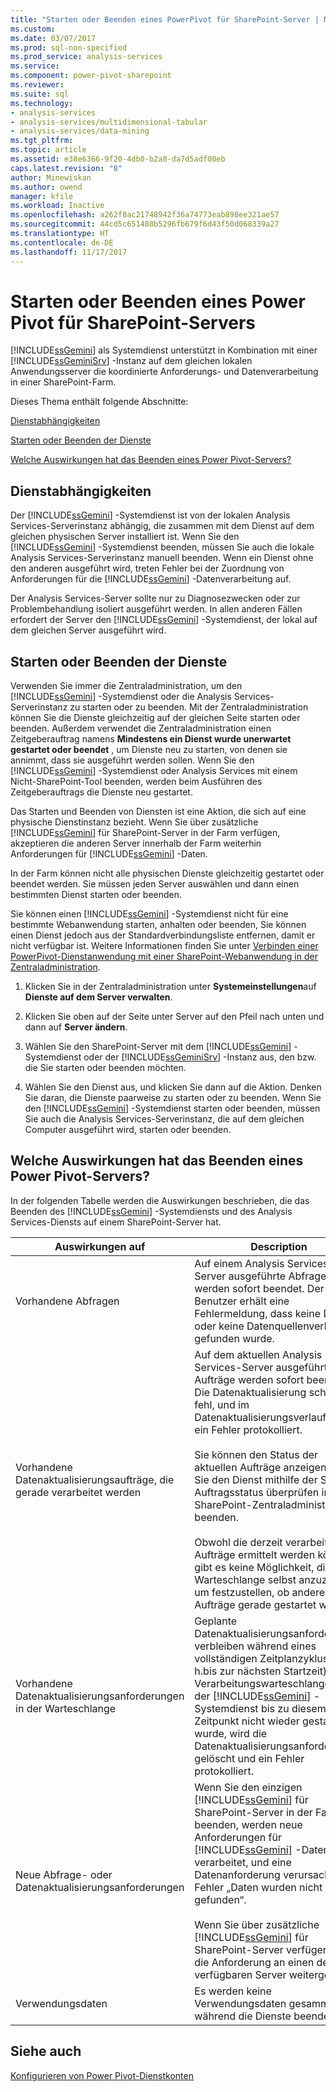 ```yaml
---
title: "Starten oder Beenden eines PowerPivot für SharePoint-Server | Microsoft Docs"
ms.custom: 
ms.date: 03/07/2017
ms.prod: sql-non-specified
ms.prod_service: analysis-services
ms.service: 
ms.component: power-pivot-sharepoint
ms.reviewer: 
ms.suite: sql
ms.technology:
- analysis-services
- analysis-services/multidimensional-tabular
- analysis-services/data-mining
ms.tgt_pltfrm: 
ms.topic: article
ms.assetid: e38e6366-9f20-4db0-b2a8-da7d5adf00eb
caps.latest.revision: "8"
author: Minewiskan
ms.author: owend
manager: kfile
ms.workload: Inactive
ms.openlocfilehash: a262f8ac21748942f36a74773eab898ee321ae57
ms.sourcegitcommit: 44cd5c651488b5296fb679f6d43f50d068339a27
ms.translationtype: HT
ms.contentlocale: de-DE
ms.lasthandoff: 11/17/2017
---
```

# <a name="start-or-stop-a-power-pivot-for-sharepoint-server"></a>Starten oder Beenden eines Power Pivot für SharePoint-Servers
  [!INCLUDE[ssGemini](../../includes/ssgemini-md.md)] als Systemdienst unterstützt in Kombination mit einer [!INCLUDE[ssGeminiSrv](../../includes/ssgeminisrv-md.md)] -Instanz auf dem gleichen lokalen Anwendungsserver die koordinierte Anforderungs- und Datenverarbeitung in einer SharePoint-Farm.  
  
 Dieses Thema enthält folgende Abschnitte:  
  
 [Dienstabhängigkeiten](#dependencies)  
  
 [Starten oder Beenden der Dienste](#startstop)  
  
 [Welche Auswirkungen hat das Beenden eines Power Pivot-Servers?](#effects)  
  
##  <a name="dependencies"></a> Dienstabhängigkeiten  
 Der [!INCLUDE[ssGemini](../../includes/ssgemini-md.md)] -Systemdienst ist von der lokalen Analysis Services-Serverinstanz abhängig, die zusammen mit dem Dienst auf dem gleichen physischen Server installiert ist. Wenn Sie den [!INCLUDE[ssGemini](../../includes/ssgemini-md.md)] -Systemdienst beenden, müssen Sie auch die lokale Analysis Services-Serverinstanz manuell beenden. Wenn ein Dienst ohne den anderen ausgeführt wird, treten Fehler bei der Zuordnung von Anforderungen für die [!INCLUDE[ssGemini](../../includes/ssgemini-md.md)] -Datenverarbeitung auf.  
  
 Der Analysis Services-Server sollte nur zu Diagnosezwecken oder zur Problembehandlung isoliert ausgeführt werden. In allen anderen Fällen erfordert der Server den [!INCLUDE[ssGemini](../../includes/ssgemini-md.md)] -Systemdienst, der lokal auf dem gleichen Server ausgeführt wird.  
  
##  <a name="startstop"></a> Starten oder Beenden der Dienste  
 Verwenden Sie immer die Zentraladministration, um den [!INCLUDE[ssGemini](../../includes/ssgemini-md.md)] -Systemdienst oder die Analysis Services-Serverinstanz zu starten oder zu beenden. Mit der Zentraladministration können Sie die Dienste gleichzeitig auf der gleichen Seite starten oder beenden. Außerdem verwendet die Zentraladministration einen Zeitgeberauftrag namens **Mindestens ein Dienst wurde unerwartet gestartet oder beendet** , um Dienste neu zu starten, von denen sie annimmt, dass sie ausgeführt werden sollen. Wenn Sie den [!INCLUDE[ssGemini](../../includes/ssgemini-md.md)] -Systemdienst oder Analysis Services mit einem Nicht-SharePoint-Tool beenden, werden beim Ausführen des Zeitgeberauftrags die Dienste neu gestartet.  
  
 Das Starten und Beenden von Diensten ist eine Aktion, die sich auf eine physische Dienstinstanz bezieht. Wenn Sie über zusätzliche [!INCLUDE[ssGemini](../../includes/ssgemini-md.md)] für SharePoint-Server in der Farm verfügen, akzeptieren die anderen Server innerhalb der Farm weiterhin Anforderungen für [!INCLUDE[ssGemini](../../includes/ssgemini-md.md)] -Daten.  
  
 In der Farm können nicht alle physischen Dienste gleichzeitig gestartet oder beendet werden. Sie müssen jeden Server auswählen und dann einen bestimmten Dienst starten oder beenden.  
  
 Sie können einen [!INCLUDE[ssGemini](../../includes/ssgemini-md.md)] -Systemdienst nicht für eine bestimmte Webanwendung starten, anhalten oder beenden, Sie können einen Dienst jedoch aus der Standardverbindungsliste entfernen, damit er nicht verfügbar ist. Weitere Informationen finden Sie unter [Verbinden einer PowerPivot-Dienstanwendung mit einer SharePoint-Webanwendung in der Zentraladministration](../../analysis-services/power-pivot-sharepoint/connect-power-pivot-service-app-to-sharepoint-web-app-in-ca.md).  
  
1.  Klicken Sie in der Zentraladministration unter **Systemeinstellungen**auf **Dienste auf dem Server verwalten**.  
  
2.  Klicken Sie oben auf der Seite unter Server auf den Pfeil nach unten und dann auf **Server ändern**.  
  
3.  Wählen Sie den SharePoint-Server mit dem [!INCLUDE[ssGemini](../../includes/ssgemini-md.md)] -Systemdienst oder der [!INCLUDE[ssGeminiSrv](../../includes/ssgeminisrv-md.md)] -Instanz aus, den bzw. die Sie starten oder beenden möchten.  
  
4.  Wählen Sie den Dienst aus, und klicken Sie dann auf die Aktion. Denken Sie daran, die Dienste paarweise zu starten oder zu beenden. Wenn Sie den [!INCLUDE[ssGemini](../../includes/ssgemini-md.md)] -Systemdienst starten oder beenden, müssen Sie auch die Analysis Services-Serverinstanz, die auf dem gleichen Computer ausgeführt wird, starten oder beenden.  
  
##  <a name="effects"></a> Welche Auswirkungen hat das Beenden eines Power Pivot-Servers?  
 In der folgenden Tabelle werden die Auswirkungen beschrieben, die das Beenden des [!INCLUDE[ssGemini](../../includes/ssgemini-md.md)] -Systemdiensts und des Analysis Services-Diensts auf einem SharePoint-Server hat.  
  
|Auswirkungen auf|Description|  
|---------------|-----------------|  
|Vorhandene Abfragen|Auf einem Analysis Services-Server ausgeführte Abfragen werden sofort beendet. Der Benutzer erhält eine Fehlermeldung, dass keine Daten oder keine Datenquellenverbindung gefunden wurde.|  
|Vorhandene Datenaktualisierungsaufträge, die gerade verarbeitet werden|Auf dem aktuellen Analysis Services-Server ausgeführte Aufträge werden sofort beendet. Die Datenaktualisierung schlägt fehl, und im Datenaktualisierungsverlauf wird ein Fehler protokolliert.<br /><br /> Sie können den Status der aktuellen Aufträge anzeigen, bevor Sie den Dienst mithilfe der Seite Auftragsstatus überprüfen in der SharePoint-Zentraladministration beenden.<br /><br /> Obwohl die derzeit verarbeiteten Aufträge ermittelt werden können, gibt es keine Möglichkeit, die Warteschlange selbst anzuzeigen, um festzustellen, ob andere Aufträge gerade gestartet werden.|  
|Vorhandene Datenaktualisierungsanforderungen in der Warteschlange|Geplante Datenaktualisierungsanforderungen verbleiben während eines vollständigen Zeitplanzyklus (d. h.bis zur nächsten Startzeit) in der Verarbeitungswarteschlange. Wenn der [!INCLUDE[ssGemini](../../includes/ssgemini-md.md)] -Systemdienst bis zu diesem Zeitpunkt nicht wieder gestartet wurde, wird die Datenaktualisierungsanforderung gelöscht und ein Fehler protokolliert.|  
|Neue Abfrage- oder Datenaktualisierungsanforderungen|Wenn Sie den einzigen [!INCLUDE[ssGemini](../../includes/ssgemini-md.md)] für SharePoint-Server in der Farm beenden, werden neue Anforderungen für [!INCLUDE[ssGemini](../../includes/ssgemini-md.md)] -Daten nicht verarbeitet, und eine Datenanforderung verursacht den Fehler „Daten wurden nicht gefunden“.<br /><br /> Wenn Sie über zusätzliche [!INCLUDE[ssGemini](../../includes/ssgemini-md.md)] für SharePoint-Server verfügen, wird die Anforderung an einen der verfügbaren Server weitergeleitet.|  
|Verwendungsdaten|Es werden keine Verwendungsdaten gesammelt, während die Dienste beendet sind.|  
  
## <a name="see-also"></a>Siehe auch  
 [Konfigurieren von Power Pivot-Dienstkonten](../../analysis-services/power-pivot-sharepoint/configure-power-pivot-service-accounts.md)  
  
  
